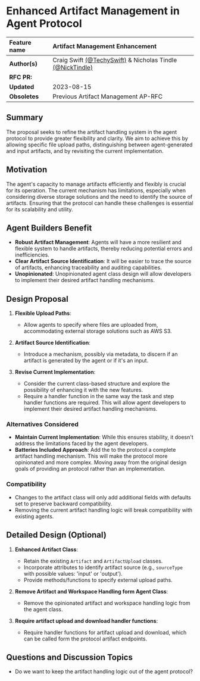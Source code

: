 # Enhanced Artifact Management in Agent Protocol

| Feature name  | Artifact Management Enhancement              |
| :------------ | :------------------------------------------ |
| **Author(s)** | Craig Swift [(@TechySwift)](https://twitter.com/TechySwift) & Nicholas Tindle [(@NickTindle)](https://twitter.com/nicktindle)|
| **RFC PR:**   |                                            |
| **Updated**   | 2023-08-15                                 |
| **Obsoletes** | Previous Artifact Management AP-RFC         |

## Summary

The proposal seeks to refine the artifact handling system in the agent protocol to provide greater flexibility and clarity. We aim to achieve this by allowing specific file upload paths, distinguishing between agent-generated and input artifacts, and by revisiting the current implementation.

## Motivation

The agent's capacity to manage artifacts efficiently and flexibly is crucial for its operation. The current mechanism has limitations, especially when considering diverse storage solutions and the need to identify the source of artifacts. Ensuring that the protocol can handle these challenges is essential for its scalability and utility.

## Agent Builders Benefit

- **Robust Artifact Management**: Agents will have a more resilient and flexible system to handle artifacts, thereby reducing potential errors and inefficiencies.
- **Clear Artifact Source Identification**: It will be easier to trace the source of artifacts, enhancing traceability and auditing capabilities.
- **Unopinionated**: Unopinionated agent class design will allow developers to implement their desired artifact handling mechanisms.

## Design Proposal

1. **Flexible Upload Paths**: 
    - Allow agents to specify where files are uploaded from, accommodating external storage solutions such as AWS S3.
  
2. **Artifact Source Identification**:
    - Introduce a mechanism, possibly via metadata, to discern if an artifact is generated by the agent or if it's an input.
    
3. **Revise Current Implementation**:
    - Consider the current class-based structure and explore the possibility of enhancing it with the new features.
    - Require a handler function in the same way the task and step handler functions are required. This will allow agent developers to implement their desired artifact handling mechanisms.

### Alternatives Considered

- **Maintain Current Implementation**: While this ensures stability, it doesn't address the limitations faced by the agent developers.
- **Batteries Included Approach**: Add the to the protocol a complete artifact handling mechanism. This will make the protocol more opinionated and more complex. Moving away from the original design goals of providing an protocol rather than an implementation.

### Compatibility

- Changes to the artifact class will only add additional fields with defaults set to preserve backward compatibility.
- Removing the current artifact handling logic will break compatibility with existing agents.

## Detailed Design (Optional)

1. **Enhanced Artifact Class**:
    - Retain the existing `Artifact` and `ArtifactUpload` classes.
    - Incorporate attributes to identify artifact source (e.g., `sourceType` with possible values: 'input' or 'output').
    - Provide methods/functions to specify external upload paths.
  
2. **Remove Artifact and Workspace Handling form Agent Class**:
    - Remove the opinionated artifact and workspace handling logic from the agent class.

3. **Require artifact upload and download handler functions**: 
    - Require handler functions for artifact upload and download, which can be called form the protocol artifact endpoints.

## Questions and Discussion Topics

- Do we want to keep the artifact handling logic out of the agent protocol?
